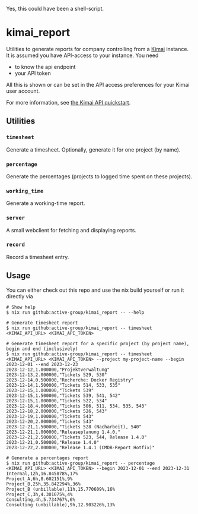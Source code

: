 Yes, this could have been a shell-script.

# kimai_report

Utilities to generate reports for company controlling from a
[Kimai](https://www.kimai.cloud/) instance.  It is assumed you have API-access
to your instance.  You need

- to know the api endpoint
- your API token

All this is shown or can be set in the API access preferences for your Kimai
user account.

For more information, see [the Kimai API
quickstart](https://www.kimai.org/documentation/rest-api.html).

## Utilities

### `timesheet`

Generate a timesheet.  Optionally, generate it for one project (by name).

### `percentage`

Generate the percentages (projects to logged time spent on these projects).

### `working_time`

Generate a working-time report.

### `server`

A small webclient for fetching and displaying reports.

### `record`

Record a timesheet entry.

## Usage

You can either check out this repo and use the nix build yourself or run it
directly via

```shell
# Show help
$ nix run github:active-group/kimai_report -- --help

# Generate timesheet report
$ nix run github:active-group/kimai_report -- timesheet <KIMAI_API_URL> <KIMAI_API_TOKEN>

# Generate timesheet report for a specific project (by project name), begin and end (inclusively)
$ nix run github:active-group/kimai_report -- timesheet <KIMAI_API_URL> <KIMAI_API_TOKEN> --project my-project-name --begin 2023-12-01 --end 2023-12-23
2023-12-12,1.000000,"Projektverwaltung"
2023-12-13,2.000000,"Tickets 529, 530"
2023-12-14,0.500000,"Recherche: Docker Registry"
2023-12-14,1.500000,"Tickets 514, 533, 535"
2023-12-15,1.000000,"Tickets 539"
2023-12-15,1.500000,"Tickets 539, 541, 542"
2023-12-15,1.000000,"Tickets 522, 534"
2023-12-18,4.000000,"Tickets 506, 511, 534, 535, 543"
2023-12-18,2.000000,"Tickets 526, 543"
2023-12-19,1.000000,"Tickets 543"
2023-12-20,2.000000,"Tickets 543"
2023-12-21,1.500000,"Tickets 528 (Nacharbeit), 540"
2023-12-21,1.000000,"Releaseplanung 1.4.0."
2023-12-21,2.500000,"Tickets 523, 544, Release 1.4.0"
2023-12-21,0.500000,"Release 1.4.0"
2023-12-22,2.000000,"Release 1.4.1 (CMDB-Report Hotfix)"

# Generate a percentages report
$ nix run github:active-group/kimai_report -- percentage <KIMAI_API_URL> <KIMAI_API_TOKEN> --begin 2023-12-01 --end 2023-12-31
Internal,12h,16.845878%,17%
Project_A,6h,8.602151%,9%
Project_B,25h,35.842294%,36%
Project_B (unbillable),11h,15.770609%,16%
Project_C,3h,4.301075%,4%
Consulting,4h,5.734767%,6%
Consulting (unbillable),9h,12.903226%,13%
```
